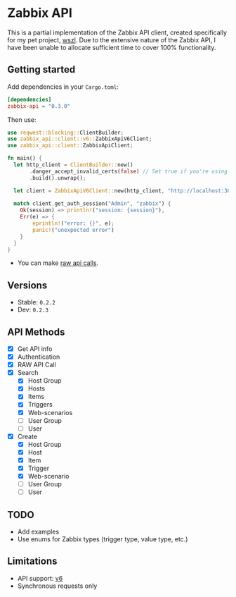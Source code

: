 # Zabbix API

This is a partial implementation of the Zabbix API client, created specifically for my pet project, [wszl](https://github.com/tinyops-ru/zabbix-lld-ws). 
Due to the extensive nature of the Zabbix API, I have been unable to allocate sufficient time to cover 100% functionality.

## Getting started

Add dependencies in your `Cargo.toml`:

```toml
[dependencies]
zabbix-api = "0.3.0"
```

Then use:

```rust
use reqwest::blocking::ClientBuilder;
use zabbix_api::client::v6::ZabbixApiV6Client;
use zabbix_api::client::ZabbixApiClient;

fn main() {
  let http_client = ClientBuilder::new()
       .danger_accept_invalid_certs(false) // Set true if you're using self-signed certificates.
       .build().unwrap();

  let client = ZabbixApiV6Client::new(http_client, "http://localhost:3080/api_jsonrpc.php");
    
  match client.get_auth_session("Admin", "zabbix") {
    Ok(session) => println!("session: {session}"),
    Err(e) => {
        eprintln!("error: {}", e);
        panic!("unexpected error")
    }
  }
}
```

- You can make [raw api calls](src/client/v6/mod.rs#L113).

## Versions

- Stable: `0.2.2`
- Dev: `0.2.3`

## API Methods

- [x] Get API info
- [x] Authentication
- [x] RAW API Call
- [x] Search
  - [x] Host Group
  - [x] Hosts
  - [x] Items
  - [x] Triggers
  - [x] Web-scenarios
  - [ ] User Group
  - [ ] User
- [x] Create
  - [x] Host Group
  - [x] Host
  - [x] Item
  - [x] Trigger
  - [x] Web-scenario
  - [ ] User Group
  - [ ] User

## TODO

- Add examples
- Use enums for Zabbix types (trigger type, value type, etc.)

## Limitations

- API support: [v6](https://www.zabbix.com/documentation/6.0/en/manual/api)
- Synchronous requests only
